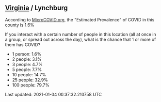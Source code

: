 
## [Virginia](/united-states/virginia) / Lynchburg

According to [MicroCOVID.org](http://microcovid.org),
the "Estimated Prevalence" of COVID in this county is 1.6%

If you interact with a certain number of people in this location
(all at once in a group, or spread out across the day), what is the chance that
1 or more of them has COVID?

- 1 person: 1.6%
- 2 people: 3.1%
- 3 people: 4.7%
- 5 people: 7.7%
- 10 people: 14.7%
- 25 people: 32.9%
- 100 people: 79.7%

Last updated: 2021-01-04 00:37:32.210758 UTC
